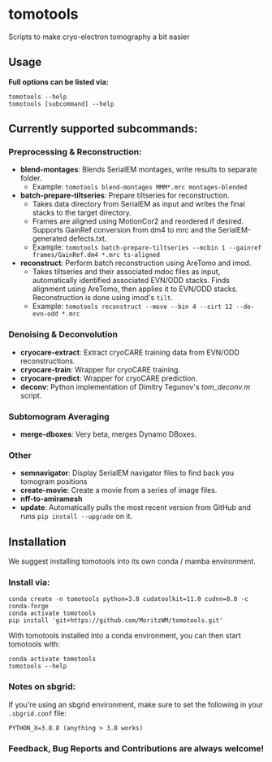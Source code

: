 # tomotools
Scripts to make cryo-electron tomography a bit easier

## Usage

**Full options can be listed via:**
```
tomotools --help
tomotools [subcommand] --help
```

## Currently supported subcommands:

### Preprocessing & Reconstruction:
- **blend-montages**: Blends SerialEM montages, write results to separate folder.
  - Example: ```tomotools blend-montages MMM*.mrc montages-blended```
- **batch-prepare-tiltseries**: Prepare tiltseries for reconstruction.
  - Takes data directory from SerialEM as input and writes the final stacks to the target directory.
  - Frames are aligned using MotionCor2 and reordered if desired. Supports GainRef conversion from dm4 to mrc and the SerialEM-generated defects.txt.
  - Example: ```tomotools batch-prepare-tiltseries --mcbin 1 --gainref frames/GainRef.dm4 *.mrc ts-aligned```
- **reconstruct**: Perform batch reconstruction using AreTomo and imod.
  - Takes tiltseries and their associated mdoc files as input, automatically identified associated EVN/ODD stacks. Finds alignment using AreTomo, then applies it to EVN/ODD stacks. Reconstruction is done using imod's ```tilt```.
  - Example: ```tomotools reconstruct --move --bin 4 --sirt 12 --do-evn-odd *.mrc```

### Denoising & Deconvolution
- **cryocare-extract**: Extract cryoCARE training data from EVN/ODD reconstructions.
- **cryocare-train**: Wrapper for cryoCARE training.
- **cryocare-predict**: Wrapper for cryoCARE prediction.
- **deconv**: Python implementation of Dimitry Tegunov's _tom_deconv.m_ script.

### Subtomogram Averaging
- **merge-dboxes**: Very beta, merges Dynamo DBoxes.

### Other
- **semnavigator**: Display SerialEM navigator files to find back you tomogram positions
- **create-movie**: Create a movie from a series of image files.
- **nff-to-amiramesh**
- **update**: Automatically pulls the most recent version from GitHub and runs ```pip install --upgrade``` on it.

## Installation
We suggest installing tomotools into its own conda / mamba environment.

### Install via:
```
conda create -n tomotools python=3.8 cudatoolkit=11.0 cudnn=8.0 -c conda-forge
conda activate tomotools
pip install 'git+https://github.com/MoritzWM/tomotools.git'
```
With tomotools installed into a conda environment, you can then start tomotools with:
```
conda activate tomotools
tomotools --help
```
### Notes on sbgrid:
If you're using an sbgrid environment, make sure to set the following in your ```.sbgrid.conf``` file:

```
PYTHON_X=3.8.8 (anything > 3.8 works)  
```

### Feedback, Bug Reports and Contributions are always welcome!

